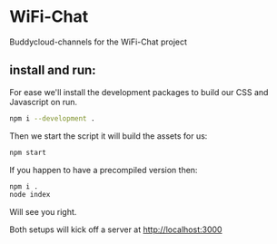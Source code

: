 WiFi-Chat
=========

Buddycloud-channels for the WiFi-Chat project

install and run:
-----------------

For ease we'll install the development packages to build our CSS and Javascript on run.

```bash
npm i --development .
```

Then we start the script it will build the assets for us:

```bash
npm start
```

If you happen to have a precompiled version then:

```bash
npm i .
node index
```

Will see you right.

Both setups will kick off a server at [http://localhost:3000](http://localhost:3000)
